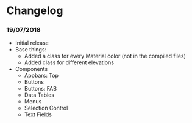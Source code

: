 # Changelog


### 19/07/2018
- Initial release
- Base things:
  - Added a class for every Material color (not in the compiled files)
  - Added class for different elevations
- Components
  - Appbars: Top
  - Buttons
  - Buttons: FAB
  - Data Tables
  - Menus
  - Selection Control
  - Text Fields

